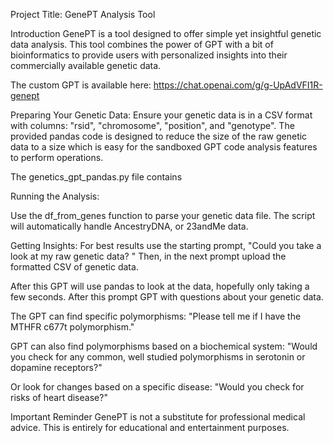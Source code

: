 Project Title: GenePT Analysis Tool

Introduction
GenePT is a tool designed to offer simple yet insightful genetic data analysis. This tool combines the power of GPT with a bit of bioinformatics to provide users with personalized insights into their commercially available genetic data.

The custom GPT is available here: https://chat.openai.com/g/g-UpAdVFI1R-genept

Preparing Your Genetic Data:
Ensure your genetic data is in a CSV format with columns: "rsid", "chromosome", "position", and "genotype". The provided pandas code is designed to reduce the size of the raw genetic data to a size which is easy for the sandboxed GPT code analysis features to perform operations. 

The genetics_gpt_pandas.py file contains 

Running the Analysis:

Use the df_from_genes function to parse your genetic data file.
The script will automatically handle AncestryDNA, or 23andMe data.

Getting Insights:
For best results use the starting prompt, "Could you take a look at my raw genetic data? " Then, in the next prompt upload the formatted CSV of genetic data. 

After this GPT will use pandas to look at the data, hopefully only taking a few seconds. After this prompt GPT with questions about your genetic data. 

The GPT can find specific polymorphisms: "Please tell me if I have the MTHFR c677t polymorphism." 

GPT can also find polymorphisms based on a biochemical system: "Would you check for any common, well studied polymorphisms in serotonin or dopamine receptors?"

Or look for changes based on a specific disease: "Would you check for risks of heart disease?" 

Important Reminder
GenePT is not a substitute for professional medical advice. This is entirely for educational and entertainment purposes. 
